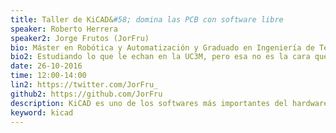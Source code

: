 ```yaml
---
title: Taller de KiCAD&#58; domina las PCB con software libre
speaker: Roberto Herrera
speaker2: Jorge Frutos (JorFru)
bio: Máster en Robótica y Automatización y Graduado en Ingeniería de Tecnologías Industriales por la UC3M. Miembro de la asociación Formula UC3M donde es el responsable de la sección de Electricidad y Electrónica desde 2012 y actualmente es Team Leader, desde Mayo de 2015.
bio2: Estudiando lo que le echan en la UC3M, pero esa no es la cara que le gusta de la ingeniería. Lo que le mola es crear, compartir y aprender con la tecnología, sobre todo en el mundillo maker. Y a parte de la tecnología le mola el Taekwondo y la música&#58; los instrumentos musicales y los altavoces... Le encantan los altavoces.
date: 26-10-2016
time: 12:00-14:00
lin2: https://twitter.com/JorFru_
github2: https://github.com/JorFru
description: KiCAD es uno de los softwares más importantes del hardware opensource, ya que con él podemos diseñar placas libres. En este taller aprenderás lo necesario para manejarte a gusto en este entorno, y conocerás el circuito del [Drawdio, ¡el lápiz musical!](https://github.com/UC3Music/drawdio/), el cual tomaremos como ejemplo.  *Se ofrecerá documentación extra para complementar la información dada en el taller.*
keyword: kicad
---
```

